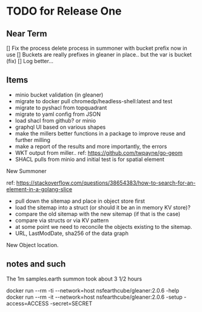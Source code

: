 # TODO for Release One

## Near Term

[] Fix the process delete process in summoner with bucket prefix now in use
[] Buckets are really prefixes in gleaner in place..  but the var is bucket  (fix)
[] Log better...


## Items

* minio bucket validation (in gleaner)
* migrate to docker pull chromedp/headless-shell:latest and test
* migrate to pyshacl from topquadrant 
* migrate to yaml config from JSON
* load shacl from github?  or minio
* graphql UI based on various shapes 
* make the millers better functions in a package to improve reuse and further milling
* make a report of the results and more importantly, the errors
* WKT output from miller..   ref: https://github.com/twpayne/go-geom
* SHACL pulls from minio and initial test is for spatial element


New Summoner

ref: https://stackoverflow.com/questions/38654383/how-to-search-for-an-element-in-a-golang-slice 

* pull down the sitemap and place in object store first
* load the sitemap into a struct   (or should it be an in memory KV store)?
* compare the old sitemap with the new sitemap (if that is the case) 
* compare via structs or via KV pattern
* at some point we need to reconcile the objects existing to the sitemap.
* URL, LastModDate, sha256 of the data graph


New Object location.


## notes and such

The 1m samples.earth summon took about 3 1/2 hours

docker run --rm -ti --network=host nsfearthcube/gleaner:2.0.6 -help 
docker run --rm -it --network=host nsfearthcube/gleaner:2.0.6 -setup -access=ACCESS -secret=SECRET


